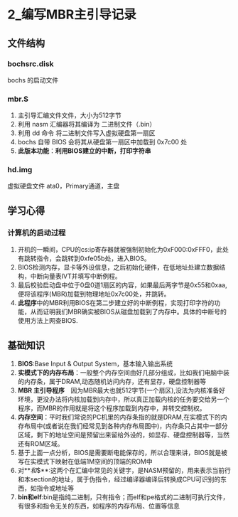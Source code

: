 # 2_编写MBR主引导记录

## 文件结构

### bochsrc.disk

bochs 的启动文件

### mbr.S

1. 主引导汇编文件文件，大小为512字节
2. 利用 nasm 汇编器将其编译为 二进制文件（.bin）
3. 利用 dd 命令 将二进制文件写入虚拟硬盘第一扇区
4. bochs 自带 BIOS 会将其从硬盘第一扇区中加载到 0x7c00 处
5. **此版本功能**：**利用BIOS建立的中断，打印字符串**

### hd.img

虚拟硬盘文件 ata0，Primary通道，主盘

## 学习心得

### 计算机的启动过程

1. 开机的一瞬间，CPU的cs:ip寄存器就被强制初始化为0xF000:0xFFF0，此处有跳转指令，会跳转到0xfe05b处，进入BIOS。
2. BIOS检测内存，显卡等外设信息，之后初始化硬件，在低地址处建立数据结构，中断向量表IVT并填写中断例程。
3. 最后校验启动盘中位于0盘0道1扇区的内容，如果最后两字节是0x55和0xaa,便将该程序(MBR)加载到物理地址0x7c00处，并跳转。
4. **此程序**中的MBR利用BIOS在第二步建立好的中断例程，实现打印字符的功能，从而证明我们MBR确实被BIOS从磁盘加载到了内存中。具体的中断号的使用方法上网查BIOS.

## 基础知识

1. **BIOS**:Base Input & Output System，基本输入输出系统
2. **实模式下的内存布局**：一般整个内存空间由好几部分组成，比如我们电脑中装的内存条，属于DRAM,动态随机访问内存，还有显存，硬盘控制器等
3. **MBR 主引导程序**　因为MBR最大也就512字节(一个扇区),没法为内核准备好环境，更没办法将内核加载到内存中，所以真正加载内核的任务要交给另一个程序，而MBR的作用就是将这个程序加载到内存中，并转交控制权。
4. **内存空间**：平时我们常说的PC机里的内存条指的就是DRAM,在实模式下的内存布局中(或者说在我们经常见到各种内存布局图中)，内存条只占其中一部分区域，剩下的地址空间是预留出来留给外设的，如显存、硬盘控制器等，当然还有ROM区域。
5. 基于上面一点分析，BIOS是需要断电能保存的，所以合理来讲，BIOS就是被写在实模式下映射在低端1M空间的顶端的ROM中
6. 对**$和$$**:这两个在汇编中常见的关键字，是NASM预留的，用来表示当前行和本section的地址，属于伪指令，经过编译器编译后转换成CPU可识别的东西，如指令或地址等
7. **bin和elf**:bin是指纯二进制，只有指令；而elf和pe格式的二进制可执行文件，有很多和指令无关的东西，如程序的内存布局、位置等信息

